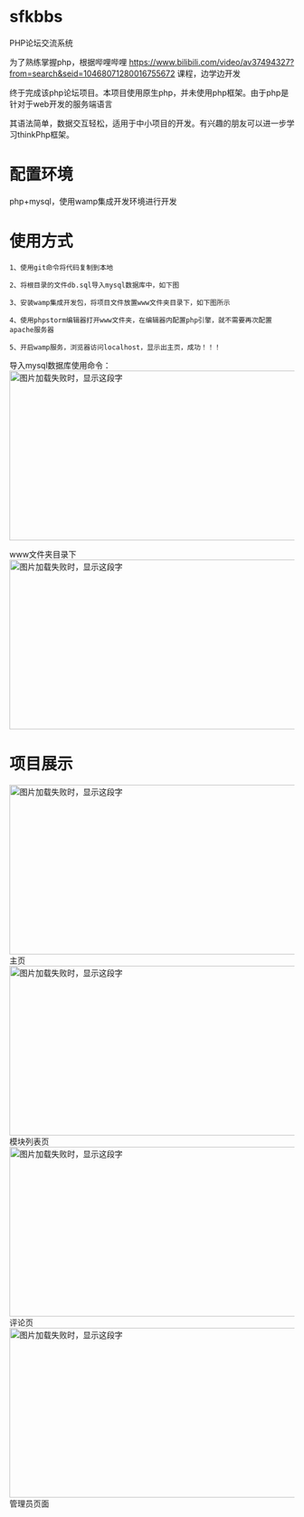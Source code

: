 # sfkbbs
PHP论坛交流系统

为了熟练掌握php，根据哔哩哔哩 https://www.bilibili.com/video/av37494327?from=search&seid=10468071280016755672 课程，边学边开发

终于完成该php论坛项目。本项目使用原生php，并未使用php框架。由于php是针对于web开发的服务端语言

其语法简单，数据交互轻松，适用于中小项目的开发。有兴趣的朋友可以进一步学习thinkPhp框架。

# 配置环境
php+mysql，使用wamp集成开发环境进行开发

# 使用方式
    1、使用git命令将代码复制到本地
    
    2、将根目录的文件db.sql导入mysql数据库中，如下图

    3、安装wamp集成开发包，将项目文件放置www文件夹目录下，如下图所示
    
    4、使用phpstorm编辑器打开www文件夹，在编辑器内配置php引擎，就不需要再次配置apache服务器
    
    5、开启wamp服务，浏览器访问localhost，显示出主页，成功！！！

导入mysql数据库使用命令：
<img src="https://github.com/liuyishoua/sfkbbs/blob/master/readme-img/%E6%95%B0%E6%8D%AE%E5%BA%93%E5%AF%BC%E5%85%A5.png" width="850" height="300" alt="图片加载失败时，显示这段字"/>

www文件夹目录下
<img src="https://github.com/liuyishoua/sfkbbs/blob/master/readme-img/%E6%95%B0%E6%8D%AE%E5%BA%93%E5%AF%BC%E5%85%A5.png" width="850" height="300" alt="图片加载失败时，显示这段字"/>
    
# 项目展示

<img src="https://github.com/liuyishoua/sfkbbs/blob/master/readme-img/%E4%B8%BB%E9%A1%B5.png" width="850" height="300" alt="图片加载失败时，显示这段字"/>
主页

<img src="https://github.com/liuyishoua/sfkbbs/blob/master/readme-img/%E6%A8%A1%E5%9D%97%E5%88%97%E8%A1%A8%E9%A1%B5.png" width="850" height="300" alt="图片加载失败时，显示这段字"/>
模块列表页

<img src="https://github.com/liuyishoua/sfkbbs/blob/master/readme-img/%E8%AF%84%E8%AE%BA%E9%A1%B5.png" width="850" height="300" alt="图片加载失败时，显示这段字"/>
评论页

<img src="https://github.com/liuyishoua/sfkbbs/blob/master/readme-img/%E7%AE%A1%E7%90%86%E5%91%98%E9%A1%B5%E9%9D%A2.png" width="850" height="300" alt="图片加载失败时，显示这段字"/>
管理员页面

